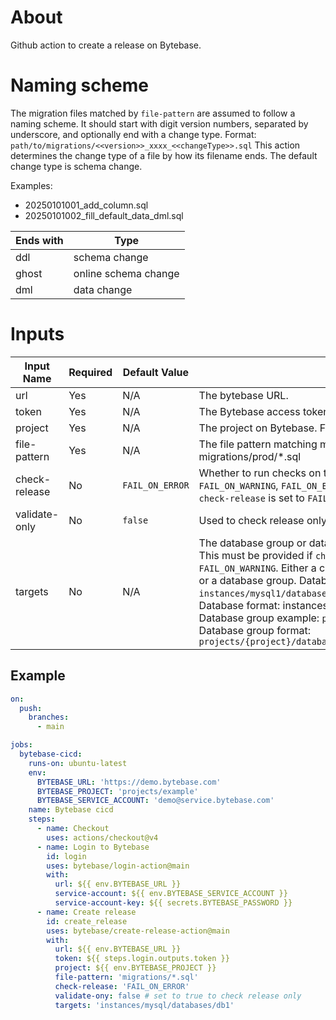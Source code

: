 # About

Github action to create a release on Bytebase.


# Naming scheme

The migration files matched by `file-pattern` are assumed to follow a naming scheme.
It should start with digit version numbers, separated by underscore, and optionally end with
a change type. Format: `path/to/migrations/<<version>>_xxxx_<<changeType>>.sql`
This action determines the change type of a file by how its filename ends. The
default change type is schema change.

Examples:
- 20250101001_add_column.sql
- 20250101002_fill_default_data_dml.sql


| Ends with | Type                 |
| --------- | -------------------- |
| ddl       | schema change        |
| ghost     | online schema change |
| dml       | data change          |


# Inputs

| Input Name    | Required | Default Value   | Description                                                                                                                                                                                                                                                                                                                                                                                                                                                                                                        | Type    |
| ------------- | -------- | --------------- | ------------------------------------------------------------------------------------------------------------------------------------------------------------------------------------------------------------------------------------------------------------------------------------------------------------------------------------------------------------------------------------------------------------------------------------------------------------------------------------------------------------------ | ------- |
| url           | Yes      | N/A             | The bytebase URL.                                                                                                                                                                                                                                                                                                                                                                                                                                                                                                  | String  |
| token         | Yes      | N/A             | The Bytebase access token.                                                                                                                                                                                                                                                                                                                                                                                                                                                                                         | String  |
| project       | Yes      | N/A             | The project on Bytebase. Format: projects/{project}                                                                                                                                                                                                                                                                                                                                                                                                                                                                | String  |
| file-pattern  | Yes      | N/A             | The file pattern matching migration files. Example: migrations/prod/\*.sql                                                                                                                                                                                                                                                                                                                                                                                                                                         | String  |
| check-release | No       | `FAIL_ON_ERROR` | Whether to run checks on the release Valid values are: `SKIP`, `FAIL_ON_WARNING`, `FAIL_ON_ERROR`. `targets` must be provided if `check-release` is set to `FAIL_ON_ERROR` or `FAIL_ON_WARNING`.                                                                                                                                                                                                                                                                                                                   | String  |
| validate-only | No       | `false`         | Used to check release only. Won't create the release.                                                                                                                                                                                                                                                                                                                                                                                                                                                              | Boolean |
| targets       | No       | N/A             | The database group or databases to check the release against. This must be provided if `check-release` is set to `FAIL_ON_ERROR` or `FAIL_ON_WARNING`. Either a comma separated list of the databases or a database group. Databases example: `instances/mysql1/databases/db1,instances/mysql1/databases/db2`. Database format: instances/{instance}/databases/{database} Database group example: `projects/exa/databaseGroups/mygroup` Database group format: `projects/{project}/databaseGroups/{databaseGroup}` | String  |

## Example

```yaml
on:
  push:
    branches:
      - main

jobs:
  bytebase-cicd:
    runs-on: ubuntu-latest
    env:
      BYTEBASE_URL: 'https://demo.bytebase.com'
      BYTEBASE_PROJECT: 'projects/example'
      BYTEBASE_SERVICE_ACCOUNT: 'demo@service.bytebase.com'
    name: Bytebase cicd
    steps:
      - name: Checkout
        uses: actions/checkout@v4
      - name: Login to Bytebase
        id: login
        uses: bytebase/login-action@main
        with:
          url: ${{ env.BYTEBASE_URL }}
          service-account: ${{ env.BYTEBASE_SERVICE_ACCOUNT }}
          service-account-key: ${{ secrets.BYTEBASE_PASSWORD }}
      - name: Create release
        id: create_release
        uses: bytebase/create-release-action@main
        with:
          url: ${{ env.BYTEBASE_URL }}
          token: ${{ steps.login.outputs.token }}
          project: ${{ env.BYTEBASE_PROJECT }}
          file-pattern: 'migrations/*.sql'
          check-release: 'FAIL_ON_ERROR'
          validate-ony: false # set to true to check release only
          targets: 'instances/mysql/databases/db1'
```
